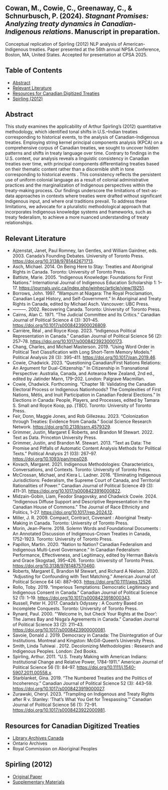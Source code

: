 ## Cowan, M., Cowie, C., Greenaway, C., & Schnurbusch, P. (2024). *Stagnant Promises: Analyzing treaty dynamics in Canadian-Indigenous relations*. Manuscript in preparation.
Conceptual replication of Spirling (2012) NLP analysis of American-Indigenous treaties. Paper presented at the 56th annual NPSA Conference, Boston, MA, United States. Accepted for presentation at CPSA 2025.

## Table of Contents
- [Abstract](#abstract)
- [Relevant Literature](#relevant-literature)
- [Resources for Canadian Digitized Treaties](#resources-for-canadian-digitized-treaties)
- [Spirling (2012)](#spirling-2012)

## Abstract
This study examines the applicability of Arthur Spirling’s (2012) quantitative methodology, which identified tonal shifts in U.S.–Indian treaties corresponding to historical events, to the analysis of Canadian-Indigenous treaties. Employing string kernel principal components analysis (KPCA) on a comprehensive corpus of Canadian treaties, we sought to uncover hidden patterns and shifts in treaty language over time. Contrary to findings in the U.S. context, our analysis reveals a linguistic consistency in Canadian treaties over time, with principal components differentiating treaties based on their thematic content rather than a discernible shift in tone corresponding to historical events . This consistency reflects the persistent use of uniform colonial language as a result of colonial administrative practices and the marginalization of Indigenous perspectives within the treaty-making process. Our findings underscore the limitations of text-as-data approaches in contexts where treaties were drafted without significant Indigenous input, and where oral traditions prevail. To address these limitations, we advocate for a pluralistic methodological approach that incorporates Indigenous knowledge systems and frameworks, such as treaty federalism, to achieve a more nuanced understanding of treaty relationships.

## Relevant Literature
-	Ajzenstat, Janet, Paul Romney, Ian Gentles, and William Gairdner, eds. 2003. Canada’s Founding Debates. University of Toronto Press. https://doi.org/10.3138/9781442671713.
-	Asch, Michael. 2014. On Being Here to Stay: Treaties and Aboriginal Rights in Canada. Toronto: University of Toronto Press.
-	Battiste, Marie. 2005. “Indigenous Knowledge: Foundations for First Nations.” International Journal of Indigenous Education Scholarship 1: 1–17. https://journals.uvic.ca/index.php/winhec/article/view/19251.
-	Borrows, John. 1997. “Wampum at Niagara: The Royal Proclamation, Canadian Legal History, and Self-Government.” In Aboriginal and Treaty Rights in Canada, edited by Michael Asch. Vancouver: UBC Press.
-	———. 2002. Recovering Canada. Toronto: University of Toronto Press.
-	Cairns, Alan C. 1971. “The Judicial Committee and Its Critics.” Canadian Journal of Political Science 4 (3): 301–45. https://doi.org/10.1017/s0008423900026809.
-	Carrière, Réal , and Royce Koop. 2023. “Indigenous Political Representation in Canada.” Canadian Journal of Political Science 56 (2): 257–78. https://doi.org/10.1017/s0008423923000173.
-	Chang, Charles, and Michael Masterson. 2019. “Using Word Order in Political Text Classification with Long Short-Term Memory Models.” Political Analysis 28 (3): 395–411. https://doi.org/10.1017/pan.2019.46.
-	Cowie, Chadwick. 2023. “Questioning Canadian/First Nations Relations: An Argument for Dual-Citizenship.” In Citizenship in Transnational Perspective: Australia, Canada, and Aotearoa New Zealand, 2nd ed., edited by Jatinder Mann, 179–202. London: Palgrave Macmillan. 
-	Cowie, Chadwick. Forthcoming. “Chapter 18: Validating the Canadian Electoral Process or Indigenous Nationhoods? The Complexities of First Nations, Métis, and Inuit Participation in Canadian Federal Elections.” In Elections in Canada: People, Players, and Processes, edited by Tamara S. Small and Royce Koop, pp. [TBD]. Toronto: University of Toronto Press. 
-	Feir, Donn, Maggie Jones, and Rob Gillezeau. 2023. “Colonization through Treaties: Evidence from Canada.” Social Science Research Network. https://doi.org/10.2139/ssrn.4579329.
-	Grimmer, Justin, Margaret E Roberts, and Brandon M Stewart. 2022. Text as Data. Princeton University Press.
-	Grimmer, Justin, and Brandon M. Stewart. 2013. “Text as Data: The Promise and Pitfalls of Automatic Content Analysis Methods for Political Texts.” Political Analysis 21 (03): 267–97. https://doi.org/10.1093/pan/mps028.
-	Kovach, Margaret. 2021. Indigenous Methodologies: Characteristics, Conversations, and Contexts. Toronto: University of Toronto Press.
-	McCrossan, Michael, and Kiera L. Ladner. 2016. “Eliminating Indigenous Jurisdictions: Federalism, the Supreme Court of Canada, and Territorial Rationalities of Power.” Canadian Journal of Political Science 49 (3): 411–31. https://doi.org/10.1017/s0008423916000822.
-	Midzain-Gobin, Liam, Feodor Snagovsky, and Chadwick Cowie. 2024. “Indigenous Diffuse Support and Descriptive Representation in the Canadian House of Commons.” The Journal of Race Ethnicity and Politics, 1–27. https://doi.org/10.1017/rep.2024.12.
-	Miller, J. R. 2009. Compact, Contract, Covenant : Aboriginal Treaty-Making in Canada. Toronto: University of Toronto Press.
-	Morin, Jean-Pierre. 2018. Solemn Words and Foundational Documents : An Annotated Discussion of Indigenous-Crown Treaties in Canada, 1752-1923. Toronto: University of Toronto Press.
-	Papillon, Martin. 2020. “Nation to Nation? Canadian Federalism and Indigenous Multi-Level Governance.” In Canadian Federalism: Performance, Effectiveness, and Legitimacy, edited by Herman Bakvis and Grace Skogstad, 395–426. Toronto: University of Toronto Press. https://doi.org/10.3138/9781487570460.
-	Roberts, Margaret E, Brandon M Stewart, and Richard A Nielsen. 2020. “Adjusting for Confounding with Text Matching.” American Journal of Political Science 64 (4): 887–903. https://doi.org/10.1111/ajps.12526.
-	Rollo, Toby. 2019. “Imperious Temptations: Democratic Legitimacy and Indigenous Consent in Canada.” Canadian Journal of Political Science 52 (1): 1–19. https://doi.org/10.1017/s0008423918000343.
-	Russell, Peter H. 2017. Canada’s Odyssey : A Country Based on Incomplete Conquests. Toronto: University of Toronto Press.
-	Rynard, Paul. 2000. “‘Welcome In, but Check Your Rights at the Door’: The James Bay and Nisga’a Agreements in Canada.” Canadian Journal of Political Science 33 (2): 211–43. https://doi.org/10.1017/s0008423900000081.
-	Savoie, Donald J. 2019. Democracy in Canada: The Disintegration of Our Institutions. Montreal and Kingston: McGill-Queen’s University Press.
-	Smith, Linda Tuhiwai . 2012. Decolonizing Methodologies : Research and Indigenous Peoples. London: Zed Books.
-	Spirling, Arthur. 2011. “U.S. Treaty Making with American Indians: Institutional Change and Relative Power, 1784-1911.” American Journal of Political Science 56 (1): 84–97. https://doi.org/10.1111/j.1540-5907.2011.00558.x.
-	Starblanket, Gina. 2019. “The Numbered Treaties and the Politics of Incoherency.” Canadian Journal of Political Science 52 (3): 443–59. https://doi.org/10.1017/s0008423919000027.
-	Zurawski, Cheryl. 2023. “Trampling on Indigenous and Treaty Rights after R v. Stanley: ‘That’s What You Get for Trespassing.’” Canadian Journal of Political Science 56 (1): 72–91. https://doi.org/10.1017/s0008423922000981.

## Resources for Canadian Digitized Treaties
- [Library Archives Canada](https://library-archives.canada.ca/eng/collection/research-help/indigenous-heritage/Pages/treaties-surrenders-agreements.aspx#a1)
- Ontario Archives
- Royal Commission on Aboriginal Peoples

## Spirling (2012)
- [Original Paper](https://dataverse.harvard.edu/dataset.xhtml?persistentId=hdl:1902.1/17222)
- [Supplementary Materials](https://github.com/ArthurSpirling/AJPS_Treaties_Replication/)
